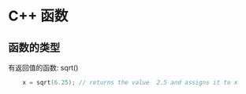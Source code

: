 # C++ 函数

## 函数的类型

有返回值的函数: sqrt()

```c++
    x = sqrt(6.25); // returns the value  2.5 and assigns it to x
```

